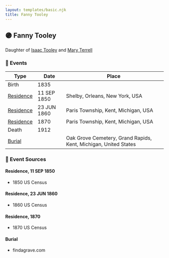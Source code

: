 ```yaml
---
layout: templates/basic.njk
title: Fanny Tooley
---
```

## 🟣 Fanny Tooley

Daughter of [Isaac Tooley](/people/6/65071054) and [Mary Terrell](/people/3/36199064)

### 📆 Events

Type | Date | Place
------ | ------ | ------
Birth | 1835 |
[Residence](#event-116fca4f-3ec5-40e0-924d-76afafcbed5f) | 11 SEP 1850 | Shelby, Orleans, New York, USA
[Residence](#event-e0c67315-8dbe-4156-96fa-98b5a6db07a6) | 23 JUN 1860 | Paris Township, Kent, Michigan, USA
[Residence](#event-74461368-5e80-4e54-95ba-9d4ae07e013d) | 1870 | Paris Township, Kent, Michigan, USA
Death | 1912 |
[Burial](#event-5fcc69d8-3a0f-4161-8b37-a3bf5973522e) |  | Oak Grove Cemetery, Grand Rapids, Kent, Michigan, United States

### 📰 Event Sources

#### <a id="event-116fca4f-3ec5-40e0-924d-76afafcbed5f"></a> Residence, 11 SEP 1850
* 1850 US Census

#### <a id="event-e0c67315-8dbe-4156-96fa-98b5a6db07a6"></a> Residence, 23 JUN 1860
* 1860 US Census

#### <a id="event-74461368-5e80-4e54-95ba-9d4ae07e013d"></a> Residence, 1870
* 1870 US Census

#### <a id="event-5fcc69d8-3a0f-4161-8b37-a3bf5973522e"></a> Burial
* findagrave.com
